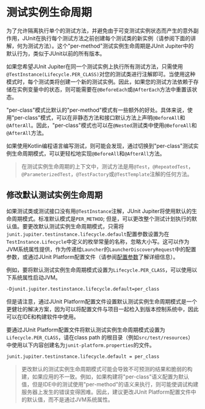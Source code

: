 # 测试实例生命周期

为了允许隔离执行单个的测试方法，并避免由于可变测试实例状态而产生的意外副作用，JUnit在执行每个测试方法之前创建每个测试类的新实例（请参阅下面的讲解，何为测试方法）。这个"per-method"测试实例生命周期是JUnit Jupiter中的默认行为，类似于JUnit以前的所有版本。

如果您希望JUnit Jupiter在同一个测试实例上执行所有测试方法，只需使用`@TestInstance(Lifecycle.PER_CLASS)`对您的测试类进行注解即可。当使用这种模式时，每个测试类将创建一个新的测试实例。因此，如果您的测试方法依赖于存储在实例变量中的状态，则可能需要在`@BeforeEach`或`@AfterEach`方法中重置该状态。

"per-class"模式比默认的"per-method"模式有一些额外的好处。具体来说，使用"per-class"模式，可以在非静态方法和接口默认方法上声明`@BeforeAll`和`@AfterAll`。因此，"per-class"模式也可以在`@Nested`测试类中使用`@BeforeAll`和`@AfterAll`方法。

如果使用Kotlin编程语言编写测试，则可能会发现，通过切换到"per-class"测试实例生命周期模式，可以更轻松地实现`@BeforeAll`和`@AfterAll`方法。

> 在测试实例生命周期的上下文中，测试方法是用`@Test`，`@RepeatedTest`，`@ParameterizedTest`，`@TestFactory`或`@TestTemplate`注解的任何方法。

## 修改默认测试实例生命周期

如果测试类或测试接口没有用`@TestInstance`注解，JUnit Jupiter将使用默认的生命周期模式。标准默认模式是`PER_METHOD`; 但是，可以更改整个测试计划执行的默认值。要更改默认测试实例生命周期模式，只需将`junit.jupiter.testinstance.lifecycle.default`配置参数设置为在`TestInstance.Lifecycle`中定义的枚举常量的名称，忽略大小写。这可以作为JVM系统属性提供，作为传递给`Launcher`的`LauncherDiscoveryRequest`中的配置参数，或通过JUnit Platform配置文件（请参阅[配置参数](../running-tests/config-params.md)了解详细信息）。

例如，要将默认测试实例生命周期模式设置为`Lifecycle.PER_CLASS`，可以使用以下系统属性启动JVM。

```bash
-Djunit.jupiter.testinstance.lifecycle.default=per_class
```

但是请注意，通过JUnit Platform配置文件设置默认测试实例生命周期模式是一个更健壮的解决方案，因为可以将配置文件与项目一起检入到版本控制系统中，因此可以在IDE和构建软件中使用。

要通过JUnit Platform配置文件将默认测试实例生命周期模式设置为`Lifecycle.PER_CLASS`，请在class path 的根目录（例如`src/test/resources`）中使用以下内容创建名为`junit-platform.properties`的文件。

```bash
junit.jupiter.testinstance.lifecycle.default = per_class
```

> 更改默认的测试实例生命周期模式可能会导致不可预测的结果和脆弱的构建，如果应用的不一致。例如，如果构建将"per-class"语义配置为默认值，但是IDE中的测试使用"per-method"的语义来执行，则可能使调试构建服务器上发生的错误变得困难。因此，建议更改JUnit Platform配置文件中的默认值，而不是通过JVM系统属性。
